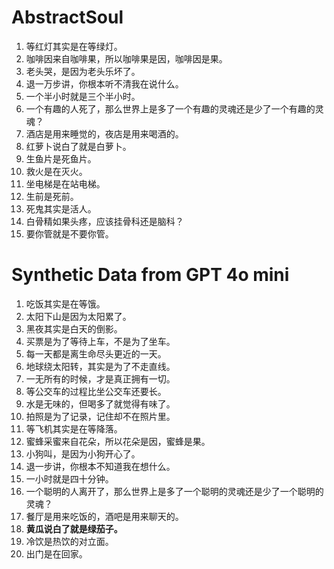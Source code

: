 # AbstractSoul

1. 等红灯其实是在等绿灯。
2. 咖啡因来自咖啡果，所以咖啡果是因，咖啡因是果。
3. 老头哭，是因为老头乐坏了。
4. 退一万步讲，你根本听不清我在说什么。
5. 一个半小时就是三个半小时。
6. 一个有趣的人死了，那么世界上是多了一个有趣的灵魂还是少了一个有趣的灵魂？
7. 酒店是用来睡觉的，夜店是用来喝酒的。
8. 红萝卜说白了就是白萝卜。
9. 生鱼片是死鱼片。
10. 救火是在灭火。
11. 坐电梯是在站电梯。
12. 生前是死前。
13. 死鬼其实是活人。
14. 白骨精如果头疼，应该挂骨科还是脑科？
15. 要你管就是不要你管。

# Synthetic Data from GPT 4o mini
1.	吃饭其实是在等饿。
2.	太阳下山是因为太阳累了。
3.	黑夜其实是白天的倒影。
4.	买票是为了等待上车，不是为了坐车。
5.	每一天都是离生命尽头更近的一天。
6.	地球绕太阳转，其实是为了不走直线。
7.	一无所有的时候，才是真正拥有一切。
8.	等公交车的过程比坐公交车还要长。
9.	水是无味的，但喝多了就觉得有味了。
10.	拍照是为了记录，记住却不在照片里。
11.	等飞机其实是在等降落。
12.	蜜蜂采蜜来自花朵，所以花朵是因，蜜蜂是果。
13.	小狗叫，是因为小狗开心了。
14.	退一步讲，你根本不知道我在想什么。
15.	一小时就是四十分钟。
16.	一个聪明的人离开了，那么世界上是多了一个聪明的灵魂还是少了一个聪明的灵魂？
17.	餐厅是用来吃饭的，酒吧是用来聊天的。
18.	**黄瓜说白了就是绿茄子。**
19.	冷饮是热饮的对立面。
20.	出门是在回家。
